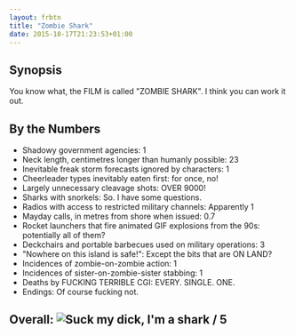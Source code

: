 ```yaml
---
layout: frbtn
title: "Zombie Shark"
date: 2015-10-17T21:23:53+01:00
---
```


## Synopsis

You know what, the FILM is called "ZOMBIE SHARK". I think you can work it out.

## By the Numbers

* Shadowy government agencies: 1
* Neck length, centimetres longer than humanly possible: 23
* Inevitable freak storm forecasts ignored by characters: 1
* Cheerleader types inevitably eaten first: for once, no!
* Largely unnecessary cleavage shots: OVER 9000!
* Sharks with snorkels: So. I have some questions.
* Radios with access to restricted military channels: Apparently 1
* Mayday calls, in metres from shore when issued: 0.7
* Rocket launchers that fire animated GIF explosions from the 90s: potentially all of them?
* Deckchairs and portable barbecues used on military operations: 3
* "Nowhere on this island is safe!": Except the bits that are ON LAND?
* Incidences of zombie-on-zombie action: 1
* Incidences of sister-on-zombie-sister stabbing: 1
* Deaths by FUCKING TERRIBLE CGI: EVERY. SINGLE. ONE.
* Endings: Of course fucking not.

## Overall: ![Suck my dick, I'm a shark](//files.ianrenton.com/sites/filmreviews/suckmydick.jpg) / 5
